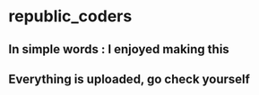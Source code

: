 # republic_coders
## In simple words : I enjoyed making this
## Everything is uploaded, go check yourself
